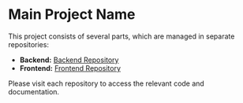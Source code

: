 # Main Project Name

This project consists of several parts, which are managed in separate repositories:

- **Backend:** [Backend Repository](https://github.com/HappySlappyFace/GoldenCaravanBackend)
- **Frontend:** [Frontend Repository](https://github.com/HappySlappyFace/GoldenCaravanProject)

Please visit each repository to access the relevant code and documentation.
